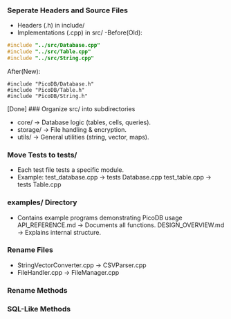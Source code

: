 ### Seperate Headers and Source Files
- Headers (.h) in include/
- Implementations (.cpp) in src/
-Before(Old):
```c++
#include "../src/Database.cpp"
#include "../src/Table.cpp"
#include "../src/String.cpp"
```
After(New):
```
#include "PicoDB/Database.h"
#include "PicoDB/Table.h"
#include "PicoDB/String.h"
```

[Done] ### Organize src/ into subdirectories 
- core/ → Database logic (tables, cells, queries).
- storage/ → File handling & encryption.
- utils/ → General utilities (string, vector, maps).

### Move Tests to tests/
- Each test file tests a specific module.
- Example:
    test_database.cpp → tests Database.cpp
    test_table.cpp → tests Table.cpp

### examples/ Directory
- Contains example programs demonstrating PicoDB usage
API_REFERENCE.md → Documents all functions.
DESIGN_OVERVIEW.md → Explains internal structure.

### Rename Files
- StringVectorConverter.cpp -> CSVParser.cpp
- FileHandler.cpp -> FileManager.cpp

### Rename Methods

### SQL-Like Methods
